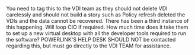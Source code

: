  You need to tag this to the VDI team as they should not delete VDI carelessly and should not build a story such as Policy refresh deleted the VDIs and the data cannot be recovered. There has been a third instance of this happening. Will loop CIO if required.
How much time does it take them to set up a new virtual desktop with all the developer tools required to run the software?
POWERLINK'S HELP DESK SHOULD NOT be contacted regarding this, but must go directly to the VDI TEAM for assistance.

